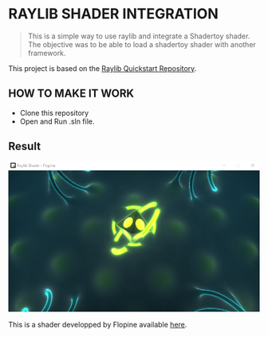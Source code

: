 # RAYLIB SHADER INTEGRATION

> This is a simple way to use raylib and integrate a Shadertoy shader. The objective was to be able to load a shadertoy shader with another framework.

This project is based on the [Raylib Quickstart Repository](https://github.com/raylib-extras/raylib-quickstart).


## HOW TO MAKE IT WORK

 - Clone this repository
 - Open and Run .sln file.

## Result

![](git-screenshots/flopine-shader.png)

This is a shader developped by Flopine available [here](https://www.shadertoy.com/view/tdBGWD).
